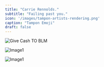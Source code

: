 ```yaml
---
title: "Carrie Rennolds."
subtitle: "Failing past you."
icon: '/images/tampon-artists-rendering.png'
caption: "Tampon Emoji"
draft: false
---
```

![Give Cash TO BLM](/images/blmcash.jpg)

![Image1](/images/frogs.jpg)

![Image1](/images/lars.jpg)

